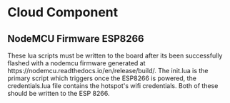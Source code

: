 # Cloud Component

## NodeMCU Firmware ESP8266

<p>These lua scripts must be written to the board after its been successfully flashed with a nodemcu firmware generated at https://nodemcu.readthedocs.io/en/release/build/. The init.lua is the primary script which triggers once the ESP8266 is powered, the credentials.lua file contains the hotspot's wifi credentials. Both of these should be written to the ESP 8266.</p>

